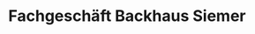 ---
title: "Fachgeschäft Backhaus Siemer"
url: /wegeleben/fachgeschaeft-backhaus-siemer/
shop: Bäckerei
---